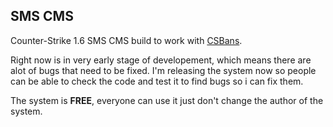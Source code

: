 ## SMS CMS

Counter-Strike 1.6 SMS CMS build to work with [CSBans](https://github.com/craft-soft/CS-Bans).

Right now is in very early stage of developement, which means there are alot of bugs that need to be fixed.
I'm releasing the system now so people can be able to check the code and test it to find bugs so i can fix them.

The system is **FREE**, everyone can use it just don't change the author of the system.